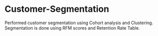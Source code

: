 # Customer-Segmentation
Performed customer segmentation using Cohort analysis and Clustering. Segmentation is done using RFM scores and Retention Rate Table.
